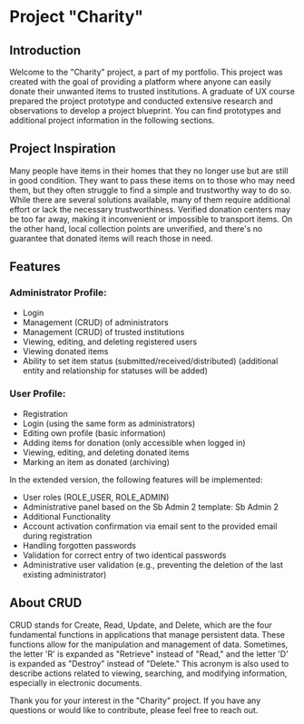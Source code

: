 # Project "Charity"

## Introduction
Welcome to the "Charity" project, a part of my portfolio. 
This project was created with the goal of providing a platform where 
anyone can easily donate their unwanted items to trusted institutions. 
A graduate of UX course prepared the project prototype and 
conducted extensive research and observations to develop a project blueprint. 
You can find prototypes and additional project information in the following 
sections.

## Project Inspiration
Many people have items in their homes that they no longer use but are still 
in good condition. They want to pass these items on to those who may need 
them, but they often struggle to find a simple and trustworthy way to do so. 
While there are several solutions available, many of them require additional 
effort or lack the necessary trustworthiness. Verified donation centers may 
be too far away, making it inconvenient or impossible to transport items. 
On the other hand, local collection points are unverified, and there's no 
guarantee that donated items will reach those in need.

## Features
### Administrator Profile:
- Login
- Management (CRUD) of administrators
- Management (CRUD) of trusted institutions
- Viewing, editing, and deleting registered users
- Viewing donated items
- Ability to set item status (submitted/received/distributed)
(additional entity and relationship for statuses will be added)
### User Profile:
- Registration
- Login (using the same form as administrators)
- Editing own profile (basic information)
- Adding items for donation (only accessible when logged in)
- Viewing, editing, and deleting donated items
- Marking an item as donated (archiving)

In the extended version, the following features will be implemented:

- User roles (ROLE_USER, ROLE_ADMIN)
- Administrative panel based on the Sb Admin 2 template: Sb Admin 2
- Additional Functionality
- Account activation confirmation via email sent to the provided email during registration
- Handling forgotten passwords
- Validation for correct entry of two identical passwords
- Administrative user validation (e.g., preventing the deletion of the last existing administrator)

## About CRUD
CRUD stands for Create, Read, Update, and Delete, which are the four fundamental 
functions in applications that manage persistent data. These functions allow 
for the manipulation and management of data. Sometimes, the letter 'R' is 
expanded as "Retrieve" instead of "Read," and the letter 'D' is expanded as 
"Destroy" instead of "Delete." This acronym is also used to describe actions 
related to viewing, searching, and modifying information, especially in 
electronic documents.

Thank you for your interest in the "Charity" project. If you have any 
questions or would like to contribute, please feel free to reach out.